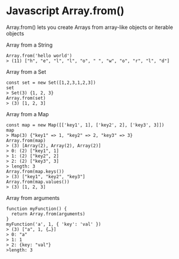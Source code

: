 # Javascript Array.from()

Array.from() lets you create Arrays from array-like objects or iterable objects

Array from a String
```
Array.from('hello world')
> (11) ["h", "e", "l", "l", "o", " ", "w", "o", "r", "l", "d"]
```

Array from a Set
```
const set = new Set([1,2,3,1,2,3])
set
> Set(3) {1, 2, 3}
Array.from(set)
> (3) [1, 2, 3]
```

Array from a Map
```
const map = new Map([['key1', 1], ['key2', 2], ['key3', 3]])
map
> Map(3) {"key1" => 1, "key2" => 2, "key3" => 3}
Array.from(map)
> (3) [Array(2), Array(2), Array(2)]
> 0: (2) ["key1", 1]
> 1: (2) ["key2", 2]
> 2: (2) ["key3", 3]
> length: 3
Array.from(map.keys())
> (3) ["key1", "key2", "key3"]
Array.from(map.values())
> (3) [1, 2, 3]
```

Array from arguments
```
function myFunction() {
  return Array.from(arguments)
}
myFunction('a', 1, { 'key': 'val' })
> (3) ["a", 1, {…}]
> 0: "a"
> 1: 1
> 2: {key: "val"}
>length: 3
```
